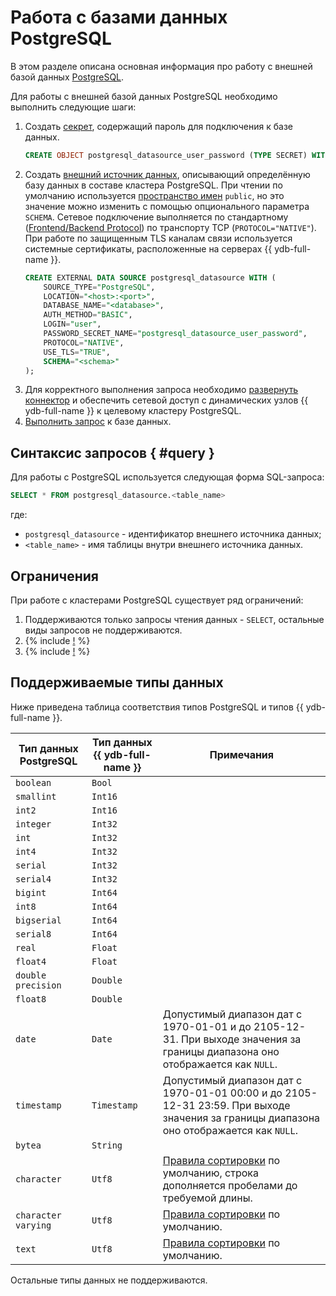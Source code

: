 # Работа с базами данных PostgreSQL

В этом разделе описана основная информация про работу с внешней базой данных [PostgreSQL](http://postgresql.org).

Для работы с внешней базой данных PostgreSQL необходимо выполнить следующие шаги:
1. Создать [секрет](../datamodel/secrets.md), содержащий пароль для подключения к базе данных.
    ```sql
    CREATE OBJECT postgresql_datasource_user_password (TYPE SECRET) WITH (value = "<password>");
    ```
1. Создать [внешний источник данных](../datamodel/external_data_source.md), описывающий определённую базу данных в составе кластера PostgreSQL. При чтении по умолчанию используется [пространство имен](https://www.postgresql.org/docs/current/catalog-pg-namespace.html) `public`, но это значение можно изменить с помощью опционального параметра `SCHEMA`. Сетевое подключение выполняется по стандартному ([Frontend/Backend Protocol](https://www.postgresql.org/docs/current/protocol.html)) по транспорту TCP (`PROTOCOL="NATIVE"`). При работе по защищенным TLS каналам связи используется системные сертификаты, расположенные на серверах {{ ydb-full-name }}. 
    ```sql
    CREATE EXTERNAL DATA SOURCE postgresql_datasource WITH (
        SOURCE_TYPE="PostgreSQL",
        LOCATION="<host>:<port>",
        DATABASE_NAME="<database>",
        AUTH_METHOD="BASIC",
        LOGIN="user",
        PASSWORD_SECRET_NAME="postgresql_datasource_user_password",
        PROTOCOL="NATIVE",
        USE_TLS="TRUE",
        SCHEMA="<schema>"
    );
    ```
1. Для корректного выполнения запроса необходимо [развернуть коннектор](../../deploy/manual/deploy-ydb-federated-query.md) и обеспечить сетевой доступ с динамических узлов {{ ydb-full-name }} к целевому кластеру PostgreSQL.
1. [Выполнить запрос](#query) к базе данных.

## Синтаксис запросов { #query }
Для работы с PostgreSQL используется следующая форма SQL-запроса:

```sql
SELECT * FROM postgresql_datasource.<table_name>
```

где:
- `postgresql_datasource` - идентификатор внешнего источника данных;
- `<table_name>` - имя таблицы внутри внешнего источника данных.

## Ограничения

При работе с кластерами PostgreSQL существует ряд ограничений:

1. Поддерживаются только запросы чтения данных - `SELECT`, остальные виды запросов не поддерживаются.
1. {% include [!](_includes/datetime_limits.md) %}
1. {% include [!](_includes/predicate_pushdown.md) %}

## Поддерживаемые типы данных

Ниже приведена таблица соответствия типов PostgreSQL и типов {{ ydb-full-name }}.

|Тип данных PostgreSQL|Тип данных {{ ydb-full-name }}|Примечания|
|---|----|------|
|`boolean`|`Bool`||
|`smallint`|`Int16`||
|`int2`|`Int16`||
|`integer`|`Int32`||
|`int`|`Int32`||
|`int4`|`Int32`||
|`serial`|`Int32`||
|`serial4`|`Int32`||
|`bigint`|`Int64`||
|`int8`|`Int64`||
|`bigserial`|`Int64`||
|`serial8`|`Int64`||
|`real`|`Float`||
|`float4`|`Float`||
|`double precision`|`Double`||
|`float8`|`Double`||
|`date`|`Date`|Допустимый диапазон дат с 1970-01-01 и до 2105-12-31. При выходе значения за границы диапазона оно отображается как `NULL`.|
|`timestamp`|`Timestamp`|Допустимый диапазон дат с 1970-01-01 00:00 и до 2105-12-31 23:59. При выходе значения за границы диапазона оно отображается как `NULL`.|
|`bytea`|`String`||
|`character`|`Utf8`|[Правила сортировки](https://www.postgresql.org/docs/current/collation.html) по умолчанию, строка дополняется пробелами до требуемой длины.|
|`character varying`|`Utf8`|[Правила сортировки](https://www.postgresql.org/docs/current/collation.html) по умолчанию.|
|`text`|`Utf8`|[Правила сортировки](https://www.postgresql.org/docs/current/collation.html) по умолчанию.|

Остальные типы данных не поддерживаются.
